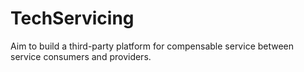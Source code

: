 # TechServicing
Aim to build a third-party platform for compensable service between service consumers and providers.
